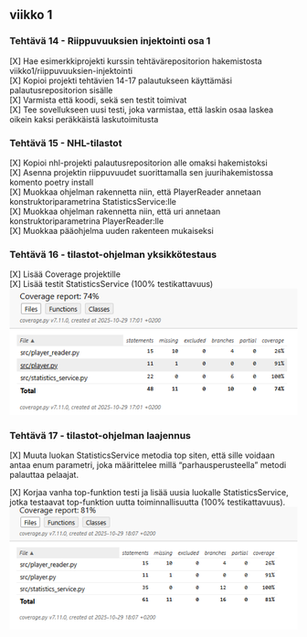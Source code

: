 ## viikko 1

### Tehtävä 14 - Riippuvuuksien injektointi osa 1
[X] Hae esimerkkiprojekti kurssin tehtävärepositorion hakemistosta viikko1/riippuvuuksien-injektointi                  
[X] Kopioi projekti tehtävien 14-17 palautukseen käyttämäsi palautusrepositorion sisälle                 
[X] Varmista että koodi, sekä sen testit toimivat             
[X] Tee sovellukseen uusi testi, joka varmistaa, että laskin osaa laskea oikein kaksi peräkkäistä laskutoimitusta                 

### Tehtävä 15 - NHL-tilastot
[X] Kopioi nhl-projekti palautusrepositorion alle omaksi hakemistoksi          
[X] Asenna projektin riippuvuudet suorittamalla sen juurihakemistossa komento poetry install                 
[X] Muokkaa ohjelman rakennetta niin, että PlayerReader annetaan konstruktoriparametrina StatisticsService:lle           
[X] Muokkaa ohjelman rakennetta niin, että uri annetaan konstruktoriparametrina PlayerReader:lle             
[X] Muokkaa pääohjelma uuden rakenteen mukaiseksi      

### Tehtävä 16 - tilastot-ohjelman yksikkötestaus
[X] Lisää Coverage projektille           
[X] Lisää testit StatisticsService (100% testikattavuus) 
![Coverage report](kuvat/vko1_nhl_coverage_report_1.png)

### Tehtävä 17 - tilastot-ohjelman laajennus
[X] Muuta luokan StatisticsService metodia top siten, että sille voidaan antaa enum parametri, joka määrittelee millä “parhausperusteella” metodi palauttaa pelaajat.

[X] Korjaa vanha top-funktion testi ja lisää uusia luokalle StatisticsService, jotka testaavat top-funktion uutta toiminnallisuutta (100% testikattavuus).
![Coverage report](kuvat/vko1_nhl_coverage_report_2.png)
